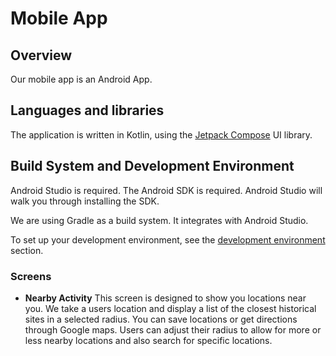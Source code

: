 # Mobile App

## Overview

Our mobile app is an Android App. 

## Languages and libraries

The application is written in Kotlin, using the [Jetpack Compose](https://developer.android.com/develop/ui/compose) UI library.


## Build System and Development Environment

Android Studio is required. The Android SDK is required. Android Studio will walk you through installing the SDK. 

We are using Gradle as a build system. It integrates with Android Studio.

To set up your development environment, see the [development environment](Development_Environment.md) section.

### Screens


- **Nearby Activity**
 This screen is designed to show you locations near you. We take a users location and display a list of the closest historical sites in a selected radius. You can save locations or get directions through Google maps. Users can adjust their radius to allow for more or less nearby locations and also search for specific locations.

     




